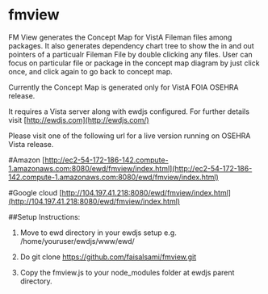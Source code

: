 # fmview

FM View generates the Concept Map for VistA Fileman files among packages. It also generates dependency chart tree to show the in and out pointers of a particualr Fileman File by double clicking any files. User can focus on particular file or package in the concept map diagram by just click once, and click again to go back to concept map.

Currently the Concept Map is generated only for VistA FOIA OSEHRA release.

It requires a Vista server along with ewdjs configured. For further details visit [http://ewdjs.com](http://ewdjs.com/)

Please visit one of the following url for a live version running on OSEHRA Vista release. 

#Amazon 
[http://ec2-54-172-186-142.compute-1.amazonaws.com:8080/ewd/fmview/index.html](http://ec2-54-172-186-142.compute-1.amazonaws.com:8080/ewd/fmview/index.html)

#Google cloud 
[http://104.197.41.218:8080/ewd/fmview/index.html](http://104.197.41.218:8080/ewd/fmview/index.html)

##Setup Instructions:

1) Move to ewd directory in your ewdjs setup e.g. /home/youruser/ewdjs/www/ewd/

2) Do git clone https://github.com/faisalsami/fmview.git

3) Copy the fmview.js to your node_modules folder at ewdjs parent directory.